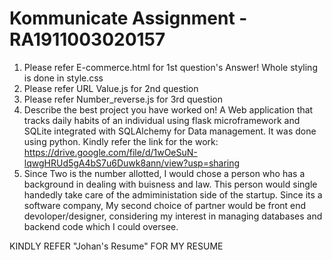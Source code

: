 # Kommunicate Assignment - RA1911003020157
1. Please refer E-commerce.html for 1st question's Answer! Whole styling is done in style.css
2. Please refer URL Value.js for 2nd question
3. Please refer Number_reverse.js for 3rd question
4. Describe the best project you have worked on!
A Web application that tracks daily habits of an individual using flask microframework and SQLite integrated with SQLAlchemy for Data management. It was done using python. Kindly refer the link for the work: https://drive.google.com/file/d/1wOeSuN-lqwgHRUd5gA4bS7u6Duwk8ann/view?usp=sharing
5. Since Two is the number allotted, I would chose a person who has a background in dealing with buisness and law. This person would single handedly take care of the admiministation side of the startup. Since its a software company, My second choice of partner would be front end devoloper/designer, considering my interest in managing databases and backend code which I could oversee.


KINDLY REFER "Johan's Resume" FOR MY RESUME
